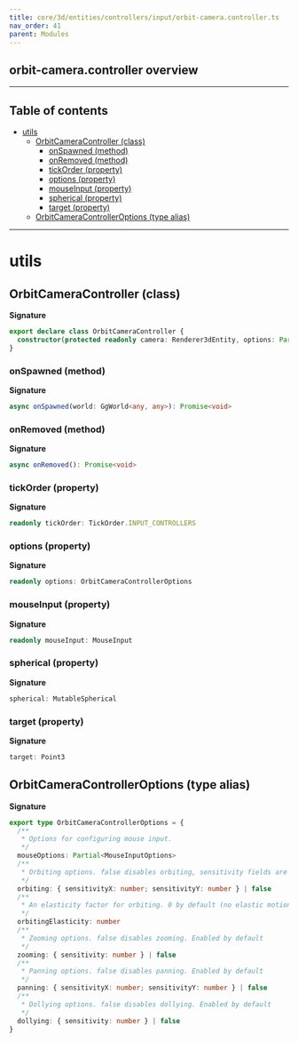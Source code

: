 ```yaml
---
title: core/3d/entities/controllers/input/orbit-camera.controller.ts
nav_order: 41
parent: Modules
---
```


## orbit-camera.controller overview

---

<h2 class="text-delta">Table of contents</h2>

- [utils](#utils)
  - [OrbitCameraController (class)](#orbitcameracontroller-class)
    - [onSpawned (method)](#onspawned-method)
    - [onRemoved (method)](#onremoved-method)
    - [tickOrder (property)](#tickorder-property)
    - [options (property)](#options-property)
    - [mouseInput (property)](#mouseinput-property)
    - [spherical (property)](#spherical-property)
    - [target (property)](#target-property)
  - [OrbitCameraControllerOptions (type alias)](#orbitcameracontrolleroptions-type-alias)

---

# utils

## OrbitCameraController (class)

**Signature**

```ts
export declare class OrbitCameraController {
  constructor(protected readonly camera: Renderer3dEntity, options: Partial<OrbitCameraControllerOptions> = {})
}
```

### onSpawned (method)

**Signature**

```ts
async onSpawned(world: GgWorld<any, any>): Promise<void>
```

### onRemoved (method)

**Signature**

```ts
async onRemoved(): Promise<void>
```

### tickOrder (property)

**Signature**

```ts
readonly tickOrder: TickOrder.INPUT_CONTROLLERS
```

### options (property)

**Signature**

```ts
readonly options: OrbitCameraControllerOptions
```

### mouseInput (property)

**Signature**

```ts
readonly mouseInput: MouseInput
```

### spherical (property)

**Signature**

```ts
spherical: MutableSpherical
```

### target (property)

**Signature**

```ts
target: Point3
```

## OrbitCameraControllerOptions (type alias)

**Signature**

```ts
export type OrbitCameraControllerOptions = {
  /**
   * Options for configuring mouse input.
   */
  mouseOptions: Partial<MouseInputOptions>
  /**
   * Orbiting options. false disables orbiting, sensitivity fields are the speed in radians per 1000px mouse movement. 1 by default
   */
  orbiting: { sensitivityX: number; sensitivityY: number } | false
  /**
   * An elasticity factor for orbiting. 0 by default (no elastic motion)
   */
  orbitingElasticity: number
  /**
   * Zooming options. false disables zooming. Enabled by default
   */
  zooming: { sensitivity: number } | false
  /**
   * Panning options. false disables panning. Enabled by default
   */
  panning: { sensitivityX: number; sensitivityY: number } | false
  /**
   * Dollying options. false disables dollying. Enabled by default
   */
  dollying: { sensitivity: number } | false
}
```
